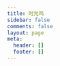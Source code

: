 ```yaml
---
title: 时光鸡
sidebar: false
comments: false
layout: page
meta:
  header: []
  footer: []
---
```


<script src="https://cdn.jsdelivr.net/npm/jquery@3.4/dist/jquery.min.js"></script>
<script>
  var img="https://cdn.jsdelivr.net/gh/Linhk1606/blog-cdn@master/img/avatar.jpg";
  var appID="tIOCOkWhENwNnhYNcbh4Ds38-MdYXbMMI";
  var appKEY="9yaUKqQc9oKDFSIv6fi9u6G6";
  var per="5";
  var username="Linhk1606";
  var placeholder1="仅管理员可以在此吐槽哦~";
  var color1="#90CAF9";
  var color2="#2196F3";
</script>
<div id="lazy"></div>
<div id="artitalk"></div>
<script type="text/javascript" src="https://unpkg.com/artitalk"></script>
<!-- 自定义样式 -->
<style>
.article ul>li {
  list-style: none;
}
.article p {
  overflow: unset;
}
</style>
<!-- 自定义样式.end -->


